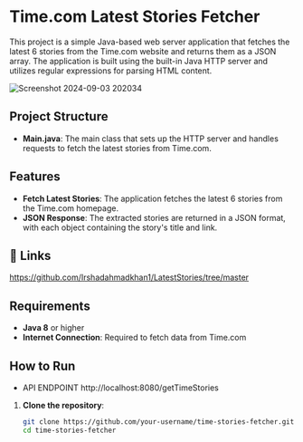 # Time.com Latest Stories Fetcher

This project is a simple Java-based web server application that fetches the latest 6 stories from the Time.com website and returns them as a JSON array. The application is built using the built-in Java HTTP server and utilizes regular expressions for parsing HTML content.

![Screenshot 2024-09-03 202034](https://github.com/user-attachments/assets/b7a77edf-3859-4ae6-a25b-5d28057604bb)

## Project Structure

- **Main.java**: The main class that sets up the HTTP server and handles requests to fetch the latest stories from Time.com.

## Features

- **Fetch Latest Stories**: The application fetches the latest 6 stories from the Time.com homepage.
- **JSON Response**: The extracted stories are returned in a JSON format, with each object containing the story's title and link.
  
## 🔗 Links
https://github.com/Irshadahmadkhan1/LatestStories/tree/master

## Requirements

- **Java 8** or higher
- **Internet Connection**: Required to fetch data from Time.com

## How to Run
- API ENDPOINT
 http://localhost:8080/getTimeStories
1. **Clone the repository**:
   ```bash
   git clone https://github.com/your-username/time-stories-fetcher.git
   cd time-stories-fetcher
